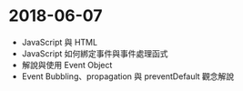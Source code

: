 # 2018-06-07
- JavaScript 與 HTML
- JavaScript 如何綁定事件與事件處理函式
- 解說與使用 Event Object
- Event Bubbling、propagation 與 preventDefault 觀念解說